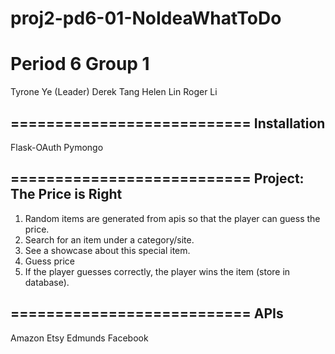 proj2-pd6-01-NoIdeaWhatToDo
===========================
Period 6 Group 1
===========================
Tyrone Ye (Leader)
Derek Tang
Helen Lin
Roger Li

===========================
Installation
---------------------------
Flask-OAuth
Pymongo

===========================
Project: The Price is Right
---------------------------
1. Random items are generated from apis so that the player can guess the price.
2. Search for an item under a category/site.
3. See a showcase about this special item.
4. Guess price
5. If the player guesses correctly, the player wins the item (store in database).

===========================
APIs
---------------------------
Amazon
Etsy
Edmunds
Facebook




